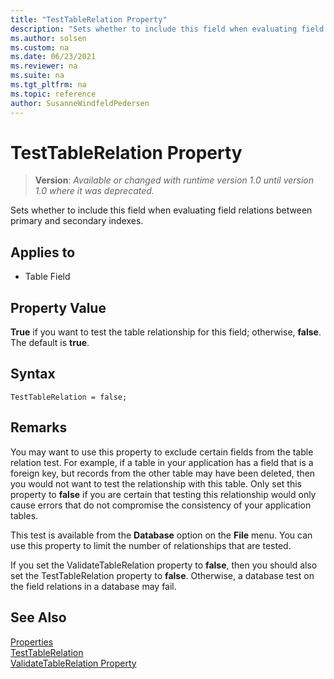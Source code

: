 ```yaml
---
title: "TestTableRelation Property"
description: "Sets whether to include this field when evaluating field relations between primary and secondary indexes."
ms.author: solsen
ms.custom: na
ms.date: 06/23/2021
ms.reviewer: na
ms.suite: na
ms.tgt_pltfrm: na
ms.topic: reference
author: SusanneWindfeldPedersen
---
```

[//]: # (START>DO_NOT_EDIT)
[//]: # (IMPORTANT:Do not edit any of the content between here and the END>DO_NOT_EDIT.)
[//]: # (Any modifications should be made in the .xml files in the ModernDev repo.)
# TestTableRelation Property
> **Version**: _Available or changed with runtime version 1.0 until version 1.0 where it was deprecated._

Sets whether to include this field when evaluating field relations between primary and secondary indexes.

## Applies to
-   Table Field

[//]: # (IMPORTANT: END>DO_NOT_EDIT)


## Property Value  

**True** if you want to test the table relationship for this field; otherwise, **false**. The default is **true**.  

## Syntax

```AL
TestTableRelation = false;
```
  
## Remarks  

You may want to use this property to exclude certain fields from the table relation test. For example, if a table in your application has a field that is a foreign key, but records from the other table may have been deleted, then you would not want to test the relationship with this table. Only set this property to **false** if you are certain that testing this relationship would only cause errors that do not compromise the consistency of your application tables.  
  
This test is available from the **Database** option on the **File** menu. You can use this property to limit the number of relationships that are tested.  
  
If you set the ValidateTableRelation property to **false**, then you should also set the TestTableRelation property to **false**. Otherwise, a database test on the field relations in a database may fail.  
  
## See Also  

[Properties](devenv-properties.md)   
[TestTableRelation](devenv-testtablerelation-property.md)   
[ValidateTableRelation Property](devenv-validatetablerelation-property.md)